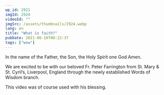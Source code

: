 ```yaml
---
wp_id: 2921
imgId: 2924
videoId: ""
imgSrc: /assets/thumbnails/2924.webp
lang: en
title: "What is faith?"
pubDate: 2021-06-16T00:22:37
tags: ["wow"]
---
```


<!-- page: 6 -->

<p>In the name of the Father, the Son, the Holy Spirit one God Amen.</p>
<p>We are excited to be with our beloved Fr. Peter Farrington from St. Mary &amp; St. Cyril&#8217;s, Liverpool, England through the newly established Words of Wisdom branch.</p>
<p>This video was of course used with his blessing.</p>
<p>&nbsp;</p>
